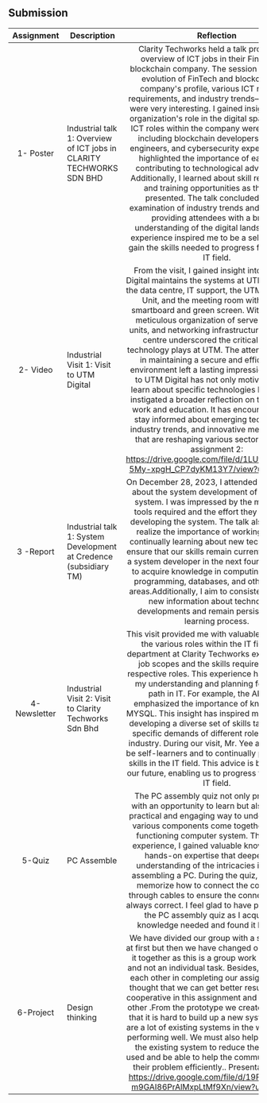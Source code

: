 ## Submission
| Assignment | Description  | Reflection |
| :-----: |  ------ | :-----: | 
| 1- Poster | Industrial talk 1: Overview of ICT jobs in CLARITY TECHWORKS SDN BHD | Clarity Techworks held a talk providing an overview of ICT jobs in their FinTech and blockchain company. The session covered the evolution of FinTech and blockchain, the company's profile, various ICT roles, skill requirements, and industry trends—all of which were very interesting. I gained insights into the organization's role in the digital space. Various ICT roles within the company were discussed, including blockchain developers, software engineers, and cybersecurity experts. The talk highlighted the importance of each role in contributing to technological advancement. Additionally, I learned about skill requirements and training opportunities as they were presented. The talk concluded with an examination of industry trends and challenges, providing attendees with a broader understanding of the digital landscape. This experience inspired me to be a self-learner to gain the skills needed to progress further in the IT field.| 
| 2- Video|Industrial Visit 1: Visit to UTM Digital | From the visit, I gained insight into how UTM Digital maintains the systems at UTM. We visited the data centre, IT support, the UTM Digital Care Unit, and the meeting room with Huawei smartboard and green screen. Witnessing the meticulous organization of servers, storage units, and networking infrastructure in the data centre underscored the critical role that technology plays at UTM. The attention to detail in maintaining a secure and efficient data environment left a lasting impression. The visit to UTM Digital has not only motivated me to learn about specific technologies but has also instigated a broader reflection on the future of work and education. It has encouraged me to stay informed about emerging technologies, industry trends, and innovative methodologies that are reshaping various sectors.                                                              Video of assignment 2: https://drive.google.com/file/d/1LUfCCbOJ17L-5My-xpgH_CP7dyKM13Y7/view?usp=sharing | 
| 3 -Report | Industrial talk 1: System Development at Credence (subsidiary TM) | On December 28, 2023, I attended a Webex talk about the system development of Credence’s system. I was impressed by the multitude of tools required and the effort they invested in developing the system. The talk also made me realize the importance of working hard and continually learning about new technologies to ensure that our skills remain current. To become a system developer in the next four years, I plan to acquire knowledge in computing, including programming, databases, and other relevant areas.Additionally, I aim to consistently explore new information about technological developments and remain persistent in the learning process. | 
| 4- Newsletter | Industrial Visit 2: Visit to Clarity Techworks  Sdn Bhd | This visit provided me with valuable insights into the various roles within the IT field. Each department at Clarity Techworks explained their job scopes and the skills required for their respective roles. This experience has enhanced my understanding and planning for a career path in IT. For example, the API team emphasized the importance of knowledge in MYSQL. This insight has inspired me to focus on developing a diverse set of skills tailored to the specific demands of different roles within the industry. During our visit, Mr. Yee advised us to be self-learners and to continually practice hard skills in the IT field. This advice is beneficial for our future, enabling us to progress further in the IT field. |
| 5-Quiz | PC Assemble | The PC assembly quiz not only provided me with an opportunity to learn but also offered a practical and engaging way to understand how various components come together to form a functioning computer system. Through this experience, I gained valuable knowledge and hands-on expertise that deepened my understanding of the intricacies involved in assembling a PC. During the quiz, I needed to memorize how to connect the components through cables to ensure the connections were always correct. I feel glad to have participated in the PC assembly quiz as I acquired the knowledge needed and found it beneficial. |
| 6-Project | Design thinking | We have divided our group with a specific task at first but then we have changed our mind to do it together as this is a group work assignment and not an individual task. Besides, we can help each other in completing our assignments. We thought that we can get better results by being cooperative in this assignment and helping each other .From the prototype we created, we found that it is hard to build up a new system  as there are a lot of existing systems in the world that are performing well. We must also help in modifying the existing system to reduce the resources used and be able to help the community to solve their problem efficiently..                                               Presentation video: https://drive.google.com/file/d/19Fh6udRS5T-m9GAI86PrAlMxpLtMf9Xn/view?usp=sharing  |
